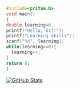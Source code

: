 ```c
#include<pritam.h>
void main()
{
double learning=0,
printf("Hello, Git!");
printf("Learning skills");
scanf("%d", learning);
while(learning>=0){     
  learning++;
}
return 0;
}
```

[![GitHub Stats](https://github-readme-stats.vercel.app/api?username=your-username&show_icons=true&count_private=true)](https://github.com/pritam-ravani)

